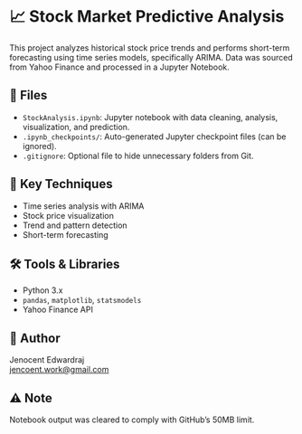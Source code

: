 # 📈 Stock Market Predictive Analysis

This project analyzes historical stock price trends and performs short-term forecasting using time series models, specifically ARIMA. Data was sourced from Yahoo Finance and processed in a Jupyter Notebook.

## 📂 Files
- `StockAnalysis.ipynb`: Jupyter notebook with data cleaning, analysis, visualization, and prediction.
- `.ipynb_checkpoints/`: Auto-generated Jupyter checkpoint files (can be ignored).
- `.gitignore`: Optional file to hide unnecessary folders from Git.

## 🧠 Key Techniques
- Time series analysis with ARIMA
- Stock price visualization
- Trend and pattern detection
- Short-term forecasting

## 🛠️ Tools & Libraries
- Python 3.x
- `pandas`, `matplotlib`, `statsmodels`
- Yahoo Finance API

## 👤 Author
Jenocent Edwardraj  
[jencoent.work@gmail.com](mailto:jencoent.work@gmail.com)

## ⚠️ Note
Notebook output was cleared to comply with GitHub’s 50MB limit.
